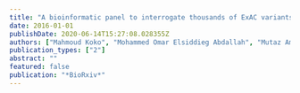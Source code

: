 ```yaml
---
title: "A bioinformatic panel to interrogate thousands of ExAC variants with minor reference allele that are missed by conventional variant calling"
date: 2016-01-01
publishDate: 2020-06-14T15:27:08.028355Z
authors: ["Mahmoud Koko", "Mohammed Omar Elsiddieg Abdallah", "Mutaz Amin", "Muntaser Ibrahim"]
publication_types: ["2"]
abstract: ""
featured: false
publication: "*BioRxiv*"
---
```


